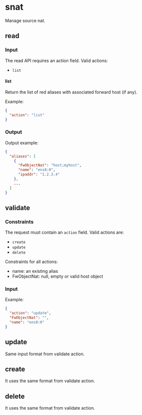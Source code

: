 # snat

Manage source nat.

## read

### Input

The read API requires an action field.
Valid actions:

- `list`

#### list

Return the list of red aliases with associated forward host (if any).

Example:
```json
{
  "action": "list"
}
```

### Output

Output example:
```json
{
  "aliases": [
    {
      "FwObjectNat": "host;myhost",
      "name": "ens8:0",
      "ipaddr": "1.2.3.4"
    },
    ...
  ]
}
```

## validate

### Constraints

The request must contain an `action` field. Valid actions are:

- `create`
- `update`
- `delete`

Constraints for all actions:

- name: an existing alias
- FwObjectNat: null, empty or valid host object

### Input

Example:
```json
{
  "action": "update",
  "FwObjectNat": "",
  "name": "ens8:0"
}
```

## update

Same input format from validate action.

## create

It uses the same format from validate action.

## delete

It uses the same format from validate action.
